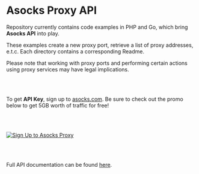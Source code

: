 # Asocks Proxy API

Repository currently contains code examples in PHP and Go, which bring **Asocks API** into play. 

These examples create a new proxy port, retrieve a list of proxy addresses, e.t.c. Each directory contains a corresponding Readme.

Please note that working with proxy ports and performing certain actions using proxy services may have legal implications.

<br/><br/>

To get **API Key**, sign up to [asocks.com](https://asocks.com/c/2SII). Be sure to check out the promo below to get 5GB worth of traffic for free!

<br/><br/>

[![Sign Up to Asocks Proxy](https://imageup.ru/img80/4680191/asocks_gh.jpg)](https://asocks.com/c/2SII)

<br/><br/>

Full API documentation can be found [here](https://api.asocks.com/v2/swagger/docs#/).
